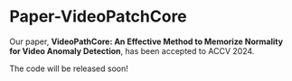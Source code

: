 # Paper-VideoPatchCore

Our paper, **VideoPathCore: An Effective Method to Memorize Normality for Video Anomaly Detection**, has been accepted to ACCV 2024.  
  
The code will be released soon!
